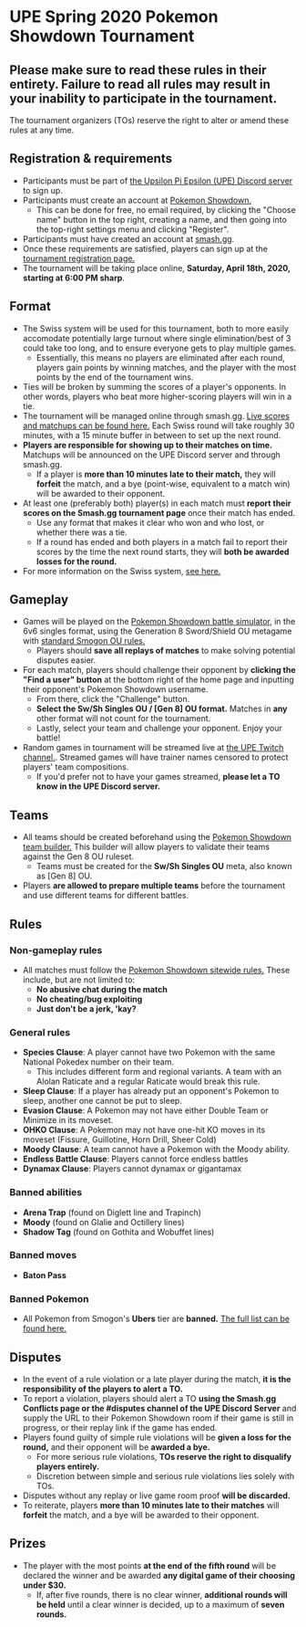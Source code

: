 # UPE Spring 2020 Pokemon Showdown Tournament

## **Please make sure to read these rules in their entirety. Failure to read all rules may result in your inability to participate in the tournament.**

The tournament organizers (TOs) reserve the right to alter or amend these rules at any time.

## Registration & requirements
* Participants must be part of [the Upsilon Pi Epsilon (UPE) Discord server](discord.gg/upefiu) to sign up.
* Participants must create an account at [Pokemon Showdown.](https://play.pokemonshowdown.com/) 
    * This can be done for free, no email required, by clicking the "Choose name" button in the top right, creating a name, and then going into the top-right settings menu and clicking "Register".  
* Participants must have created an account at [smash.gg](https://smash.gg).
* Once these requirements are satisfied, players can sign up at the [tournament registration page.](https://smash.gg/tournament/upe-spring-2020-online-pokemon-showdown-tournament/register)
* The tournament will be taking place online, **Saturday, April 18th, 2020, starting at 6:00 PM sharp**. 

## Format
* The Swiss system will be used for this tournament, both to more easily accomodate potentially large turnout where single elimination/best of 3 could take too long, and to ensure everyone gets to play multiple games. 
    * Essentially, this means no players are eliminated after each round, players gain points by winning matches, and the player with the most points by the end of the tournament wins.
* Ties will be broken by summing the scores of a player's opponents. In other words, players who beat more higher-scoring players will win in a tie.
* The tournament will be managed online through smash.gg. [Live scores and matchups can be found here.](https://smash.gg/tournament/upe-spring-2020-online-pokemon-showdown-tournament/event/sword-shield-ou-pokemon-showdown-6v6-singles/standings) Each Swiss round will take roughly 30 minutes, with a 15 minute buffer in between to set up the next round.
* **Players are responsible for showing up to their matches on time.** Matchups will be announced on the UPE Discord server and through smash.gg.
    * If a player is **more than 10 minutes late to their match,** they will **forfeit** the match, and a bye (point-wise, equivalent to a match win) will be awarded to their opponent.
* At least one (preferably both) player(s) in each match must **report their scores on the Smash.gg tournament page** once their match has ended.
    * Use any format that makes it clear who won and who lost, or whether there was a tie.
    * If a round has ended and both players in a match fail to report their scores by the time the next round starts, they will **both be awarded losses for the round.**
* For more information on the Swiss system, [see here.](https://help.smash.gg/en/articles/1465720-swiss-on-smash-gg)

## Gameplay
* Games will be played on the [Pokemon Showdown battle simulator](https://play.pokemonshowdown.com/), in the 6v6 singles format, using the Generation 8 Sword/Shield OU metagame with [standard Smogon OU rules.](https://www.smogon.com/dex/ss/formats/ou/)
    * Players should **save all replays of matches** to make solving potential disputes easier.
* For each match, players should challenge their opponent by **clicking the "Find a user" button** at the bottom right of the home page and inputting their opponent's Pokemon Showdown username.
    * From there, click the "Challenge" button. 
    * **Select the Sw/Sh Singles OU / [Gen 8] OU format.** Matches in **any** other format will not count for the tournament.
    * Lastly, select your team and challenge your opponent. Enjoy your battle!
* Random games in tournament will be streamed live at [the UPE Twitch channel.](htpts://twitch.tv/upefiu). Streamed games will have trainer names censored to protect players' team compositions.
    * If you'd prefer not to have your games streamed, **please let a TO know in the UPE Discord server.**

## Teams
* All teams should be created beforehand using the [Pokemon Showdown team builder.](https://play.pokemonshowdown.com/teambuilder) This builder will allow players to validate their teams against the Gen 8 OU ruleset.
    * Teams must be created for the **Sw/Sh Singles OU** meta, also known as [Gen 8] OU.
* Players **are allowed to prepare multiple teams** before the tournament and use different teams for different battles.

## Rules

### Non-gameplay rules
* All matches must follow the [Pokemon Showdown sitewide rules.](https://pokemonshowdown.com/rules) These include, but are not limited to:
    * **No abusive chat during the match**
    * **No cheating/bug exploiting**
    * **Just don't be a jerk, 'kay?**

### General rules
* **Species Clause**: A player cannot have two Pokemon with the same National Pokedex number on their team.
    * This includes different form and regional variants. A team with an Alolan Raticate and a regular Raticate would break this rule.
* **Sleep Clause**: If a player has already put an opponent's Pokemon to sleep, another one cannot be put to sleep.
* **Evasion Clause**: A Pokemon may not have either Double Team or Minimize in its moveset.
* **OHKO Clause**: A Pokemon may not have one-hit KO moves in its moveset (Fissure, Guillotine, Horn Drill, Sheer Cold)
* **Moody Clause**: A team cannot have a Pokemon with the Moody ability.
* **Endless Battle Clause**: Players cannot force endless battles
* **Dynamax Clause**: Players cannot dynamax or gigantamax

### Banned abilities
* **Arena Trap** (found on Diglett line and Trapinch)
* **Moody** (found on Glalie and Octillery lines)
* **Shadow Tag** (found on Gothita and Wobuffet lines)

### Banned moves
* **Baton Pass**

### Banned Pokemon
* All Pokemon from Smogon's **Ubers** tier are **banned.** [The full list can be found here.](https://www.smogon.com/dex/ss/formats/uber/)

## Disputes
* In the event of a rule violation or a late player during the match, **it is the responsibility of the players to alert a TO.**
* To report a violation, players should alert a TO **using the Smash.gg Conflicts page or the #disputes channel of the UPE Discord Server** and supply the URL to their Pokemon Showdown room if their game is still in progress, or their replay link if the game has ended.
* Players found guilty of simple rule violations will be **given a loss for the round,** and their opponent will be **awarded a bye.**
    * For more serious rule violations, **TOs reserve the right to disqualify players entirely.**
    * Discretion between simple and serious rule violations lies solely with TOs.
* Disputes without any replay or live game room proof **will be discarded.**
* To reiterate, players **more than 10 minutes late to their matches** will **forfeit** the match, and a bye will be awarded to their opponent.

## Prizes
* The player with the most points **at the end of the fifth round** will be declared the winner and be awarded **any digital game of their choosing under $30.**
    * If, after five rounds, there is no clear winner, **additional rounds will be held** until a clear winner is decided, up to a maximum of **seven rounds.**